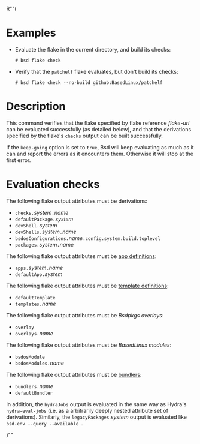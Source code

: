 R""(

# Examples

* Evaluate the flake in the current directory, and build its checks:

  ```console
  # bsd flake check
  ```

* Verify that the `patchelf` flake evaluates, but don't build its
  checks:

  ```console
  # bsd flake check --no-build github:BasedLinux/patchelf
  ```

# Description

This command verifies that the flake specified by flake reference
*flake-url* can be evaluated successfully (as detailed below), and
that the derivations specified by the flake's `checks` output can be
built successfully.

If the `keep-going` option is set to `true`, Bsd will keep evaluating as much
as it can and report the errors as it encounters them. Otherwise it will stop
at the first error.

# Evaluation checks

The following flake output attributes must be derivations:

* `checks.`*system*`.`*name*
* `defaultPackage.`*system*
* `devShell.`*system*
* `devShells.`*system*`.`*name*
* `bsdosConfigurations.`*name*`.config.system.build.toplevel`
* `packages.`*system*`.`*name*

The following flake output attributes must be [app
definitions](./bsd3-run.md):

* `apps.`*system*`.`*name*
* `defaultApp.`*system*

The following flake output attributes must be [template
definitions](./bsd3-flake-init.md):

* `defaultTemplate`
* `templates.`*name*

The following flake output attributes must be *Bsdpkgs overlays*:

* `overlay`
* `overlays.`*name*

The following flake output attributes must be *BasedLinux modules*:

* `bsdosModule`
* `bsdosModules.`*name*

The following flake output attributes must be
[bundlers](./bsd3-bundle.md):

* `bundlers.`*name*
* `defaultBundler`

In addition, the `hydraJobs` output is evaluated in the same way as
Hydra's `hydra-eval-jobs` (i.e. as a arbitrarily deeply nested
attribute set of derivations). Similarly, the
`legacyPackages`.*system* output is evaluated like `bsd-env --query --available `.

)""

